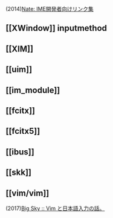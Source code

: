 (2014)[Nate: IME開発者向けリンク集](https://nathancorvussolis.blogspot.com/2014/10/link-list-for-ime-developers.html)

## [[XWindow]] inputmethod
## [[XIM]]
## [[uim]]
## [[im_module]]
## [[fcitx]]
## [[fcitx5]]

## [[ibus]]

## [[skk]]

## [[vim/vim]]
(2017)[Big Sky :: Vim と日本語入力の話。](https://mattn.kaoriya.net/software/vim/20170905113330.htm)
